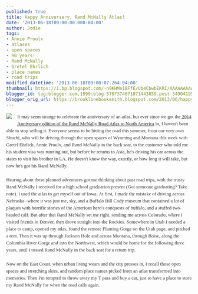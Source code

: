```yaml
---
published: true
title: Happy Anniversary, Rand McNally Atlas!
date: '2013-06-18T09:00:00.000-04:00'
author: Jodie
tags:
- Annie Proulx
- atlases
- open spaces
- 90 years!
- Rand McNally
- Gretel Ehrlich
- place names
- road trips
modified_datetime: '2013-06-18T09:00:07.264-04:00'
thumbnail: https://1.bp.blogspot.com/-n9KHMeiBFfE/Ub4CbwbEKRI/AAAAAAAAAps/SB6RJL_QlVg/s72-c/61245-RA-2014-Slick-hi-res-cmyk-md.jpg
blogger_id: tag:blogger.com,1999:blog-5767374071871443859.post-3490419542310937226
blogger_orig_url: https://brooklinebooksmith.blogspot.com/2013/06/happy-anniversary-rand-mcnally-atlas.html
---
```


<div class="separator" style="clear: both; text-align: center;"><a href="https://1.bp.blogspot.com/-n9KHMeiBFfE/Ub4CbwbEKRI/AAAAAAAAAps/SB6RJL_QlVg/s1600/61245-RA-2014-Slick-hi-res-cmyk-md.jpg" imageanchor="1" style="clear: left; float: left; margin-bottom: 1em; margin-right: 1em;"><img border="0" src="https://1.bp.blogspot.com/-n9KHMeiBFfE/Ub4CbwbEKRI/AAAAAAAAAps/SB6RJL_QlVg/s1600/61245-RA-2014-Slick-hi-res-cmyk-md.jpg" /></a></div><div style="color: #333333; font-family: Georgia, 'Times New Roman', 'Bitstream Charter', Times, serif; font-size: 13px; line-height: 19px;">It may seem strange to celebrate the anniversary of an atlas, but ever since we got the<a data-mce-href="https://www.brooklinebooksmith-shop.com/book/9780528007675" href="https://www.brooklinebooksmith-shop.com/book/9780528007675">&nbsp;2014 Anniversary edition of the Rand McNally Road Atlas to North America</a>&nbsp;in, I haven't been able to stop selling it. Everyone seems to be hitting the road this summer, from our very own Shuchi, who will be driving through the open spaces of Wyoming and Montana this week with Gretel Ehrlich, Annie Proulx, and Rand McNally in the back seat, to the customer who told me his student visa was running out, but before he returns to Asia, he's driving his car across the states to visit his brother in LA. He doesn't know the way, exactly, or how long it will take, but now he's got his Rand McNally.</div><div style="color: #333333; font-family: Georgia, 'Times New Roman', 'Bitstream Charter', Times, serif; font-size: 13px; line-height: 19px;"><br /></div><div style="color: #333333; font-family: Georgia, 'Times New Roman', 'Bitstream Charter', Times, serif; font-size: 13px; line-height: 19px;">Hearing about these planned adventures got me thinking about past road trips, with the trusty Rand McNally I received for a high school graduation present (Got someone graduating? Take note). I used the atlas to get myself out of Iowa. At first, I made the mistake of driving across Nebraska--where it was just me, sky, and a Buffalo Bill Cody museum that contained a lot of plaques with horrific stories of the American hero's conquests of buffalo, and a stuffed two-headed calf. But after that Rand McNally set me right, sending me across Colorado, where I visited friends in Denver, then drove straight into the Rockies. Somewhere in Utah I needed a place to camp, opened my atlas, found the remote Flaming Gorge on the Utah page, and pitched a tent. Then it was up through Jackson Hole and across Montana, through Boise, along the Columbia River Gorge and into the Northwest, which would be home for the following three years, until I tossed Rand McNally in the back seat for a return trip.</div><div style="color: #333333; font-family: Georgia, 'Times New Roman', 'Bitstream Charter', Times, serif; font-size: 13px; line-height: 19px;"><br /></div><div style="color: #333333; font-family: Georgia, 'Times New Roman', 'Bitstream Charter', Times, serif; font-size: 13px; line-height: 19px;">Now on the East Coast, when urban living wears and the city presses in, I recall those open spaces and stretching skies, and random place names picked from an atlas transformed into memories. Then I'm tempted to throw away my T pass and buy a car, just to have a place to store my Rand McNally for when the road calls again.</div>